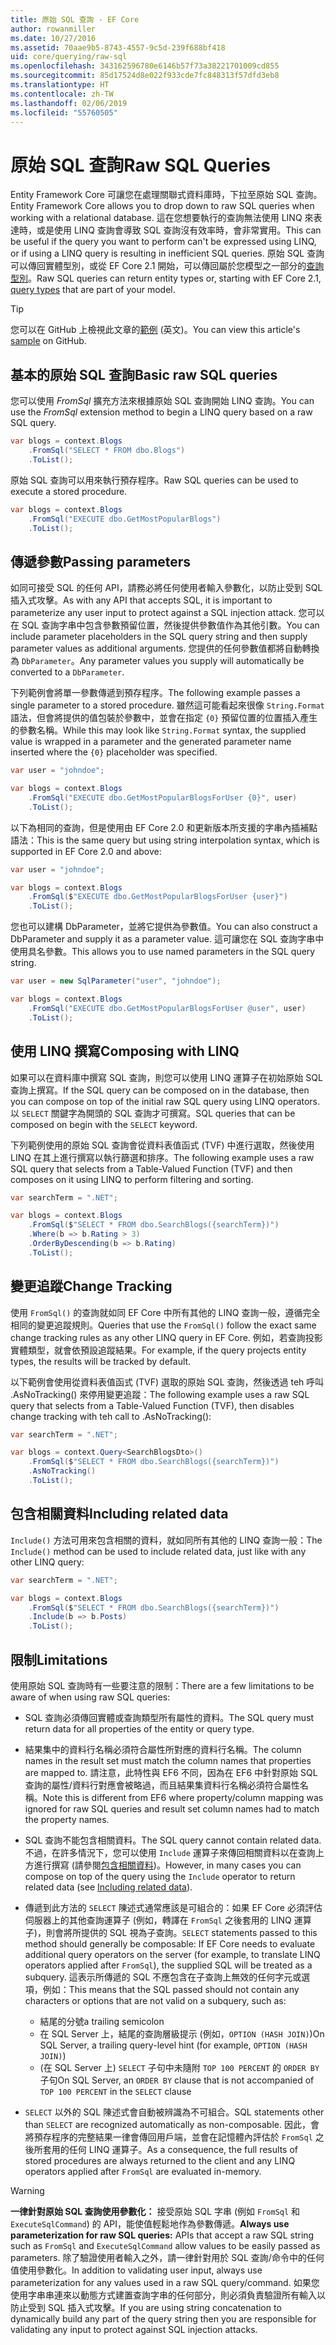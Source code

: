 ```yaml
---
title: 原始 SQL 查詢 - EF Core
author: rowanmiller
ms.date: 10/27/2016
ms.assetid: 70aae9b5-8743-4557-9c5d-239f688bf418
uid: core/querying/raw-sql
ms.openlocfilehash: 343162596780e6146b57f73a38221701009cd855
ms.sourcegitcommit: 85d17524d8e022f933cde7fc848313f57dfd3eb8
ms.translationtype: HT
ms.contentlocale: zh-TW
ms.lasthandoff: 02/06/2019
ms.locfileid: "55760505"
---
```

# <a name="raw-sql-queries"></a><span data-ttu-id="2102c-102">原始 SQL 查詢</span><span class="sxs-lookup"><span data-stu-id="2102c-102">Raw SQL Queries</span></span>

<span data-ttu-id="2102c-103">Entity Framework Core 可讓您在處理關聯式資料庫時，下拉至原始 SQL 查詢。</span><span class="sxs-lookup"><span data-stu-id="2102c-103">Entity Framework Core allows you to drop down to raw SQL queries when working with a relational database.</span></span> <span data-ttu-id="2102c-104">這在您想要執行的查詢無法使用 LINQ 來表達時，或是使用 LINQ 查詢會導致 SQL 查詢沒有效率時，會非常實用。</span><span class="sxs-lookup"><span data-stu-id="2102c-104">This can be useful if the query you want to perform can't be expressed using LINQ, or if using a LINQ query is resulting in inefficient SQL queries.</span></span> <span data-ttu-id="2102c-105">原始 SQL 查詢可以傳回實體型別，或從 EF Core 2.1 開始，可以傳回屬於您模型之一部分的[查詢型別](xref:core/modeling/query-types)。</span><span class="sxs-lookup"><span data-stu-id="2102c-105">Raw SQL queries can return entity types or, starting with EF Core 2.1, [query types](xref:core/modeling/query-types) that are part of your model.</span></span>

> [!TIP]  
> <span data-ttu-id="2102c-106">您可以在 GitHub 上檢視此文章的[範例](https://github.com/aspnet/EntityFramework.Docs/tree/master/samples/core/Querying) \(英文\)。</span><span class="sxs-lookup"><span data-stu-id="2102c-106">You can view this article's [sample](https://github.com/aspnet/EntityFramework.Docs/tree/master/samples/core/Querying) on GitHub.</span></span>

## <a name="basic-raw-sql-queries"></a><span data-ttu-id="2102c-107">基本的原始 SQL 查詢</span><span class="sxs-lookup"><span data-stu-id="2102c-107">Basic raw SQL queries</span></span>

<span data-ttu-id="2102c-108">您可以使用 *FromSql* 擴充方法來根據原始 SQL 查詢開始 LINQ 查詢。</span><span class="sxs-lookup"><span data-stu-id="2102c-108">You can use the *FromSql* extension method to begin a LINQ query based on a raw SQL query.</span></span>

<!-- [!code-csharp[Main](samples/core/Querying/Querying/RawSQL/Sample.cs)] -->
``` csharp
var blogs = context.Blogs
    .FromSql("SELECT * FROM dbo.Blogs")
    .ToList();
```

<span data-ttu-id="2102c-109">原始 SQL 查詢可以用來執行預存程序。</span><span class="sxs-lookup"><span data-stu-id="2102c-109">Raw SQL queries can be used to execute a stored procedure.</span></span>

<!-- [!code-csharp[Main](samples/core/Querying/Querying/RawSQL/Sample.cs)] -->
``` csharp
var blogs = context.Blogs
    .FromSql("EXECUTE dbo.GetMostPopularBlogs")
    .ToList();
```

## <a name="passing-parameters"></a><span data-ttu-id="2102c-110">傳遞參數</span><span class="sxs-lookup"><span data-stu-id="2102c-110">Passing parameters</span></span>

<span data-ttu-id="2102c-111">如同可接受 SQL 的任何 API，請務必將任何使用者輸入參數化，以防止受到 SQL 插入式攻擊。</span><span class="sxs-lookup"><span data-stu-id="2102c-111">As with any API that accepts SQL, it is important to parameterize any user input to protect against a SQL injection attack.</span></span> <span data-ttu-id="2102c-112">您可以在 SQL 查詢字串中包含參數預留位置，然後提供參數值作為其他引數。</span><span class="sxs-lookup"><span data-stu-id="2102c-112">You can include parameter placeholders in the SQL query string and then supply parameter values as additional arguments.</span></span> <span data-ttu-id="2102c-113">您提供的任何參數值都將自動轉換為 `DbParameter`。</span><span class="sxs-lookup"><span data-stu-id="2102c-113">Any parameter values you supply will automatically be converted to a `DbParameter`.</span></span>

<span data-ttu-id="2102c-114">下列範例會將單一參數傳遞到預存程序。</span><span class="sxs-lookup"><span data-stu-id="2102c-114">The following example passes a single parameter to a stored procedure.</span></span> <span data-ttu-id="2102c-115">雖然這可能看起來很像 `String.Format` 語法，但會將提供的值包裝於參數中，並會在指定 `{0}` 預留位置的位置插入產生的參數名稱。</span><span class="sxs-lookup"><span data-stu-id="2102c-115">While this may look like `String.Format` syntax, the supplied value is wrapped in a parameter and the generated parameter name inserted where the `{0}` placeholder was specified.</span></span>

<!-- [!code-csharp[Main](samples/core/Querying/Querying/RawSQL/Sample.cs)] -->
``` csharp
var user = "johndoe";

var blogs = context.Blogs
    .FromSql("EXECUTE dbo.GetMostPopularBlogsForUser {0}", user)
    .ToList();
```

<span data-ttu-id="2102c-116">以下為相同的查詢，但是使用由 EF Core 2.0 和更新版本所支援的字串內插補點語法：</span><span class="sxs-lookup"><span data-stu-id="2102c-116">This is the same query but using string interpolation syntax, which is supported in EF Core 2.0 and above:</span></span>

<!-- [!code-csharp[Main](samples/core/Querying/Querying/RawSQL/Sample.cs)] -->
``` csharp
var user = "johndoe";

var blogs = context.Blogs
    .FromSql($"EXECUTE dbo.GetMostPopularBlogsForUser {user}")
    .ToList();
```

<span data-ttu-id="2102c-117">您也可以建構 DbParameter，並將它提供為參數值。</span><span class="sxs-lookup"><span data-stu-id="2102c-117">You can also construct a DbParameter and supply it as a parameter value.</span></span> <span data-ttu-id="2102c-118">這可讓您在 SQL 查詢字串中使用具名參數。</span><span class="sxs-lookup"><span data-stu-id="2102c-118">This allows you to use named parameters in the SQL query string.</span></span>

<!-- [!code-csharp[Main](samples/core/Querying/Querying/RawSQL/Sample.cs)] -->
``` csharp
var user = new SqlParameter("user", "johndoe");

var blogs = context.Blogs
    .FromSql("EXECUTE dbo.GetMostPopularBlogsForUser @user", user)
    .ToList();
```

## <a name="composing-with-linq"></a><span data-ttu-id="2102c-119">使用 LINQ 撰寫</span><span class="sxs-lookup"><span data-stu-id="2102c-119">Composing with LINQ</span></span>

<span data-ttu-id="2102c-120">如果可以在資料庫中撰寫 SQL 查詢，則您可以使用 LINQ 運算子在初始原始 SQL 查詢上撰寫。</span><span class="sxs-lookup"><span data-stu-id="2102c-120">If the SQL query can be composed on in the database, then you can compose on top of the initial raw SQL query using LINQ operators.</span></span> <span data-ttu-id="2102c-121">以 `SELECT` 關鍵字為開頭的 SQL 查詢才可撰寫。</span><span class="sxs-lookup"><span data-stu-id="2102c-121">SQL queries that can be composed on begin with the `SELECT` keyword.</span></span>

<span data-ttu-id="2102c-122">下列範例使用的原始 SQL 查詢會從資料表值函式 (TVF) 中進行選取，然後使用 LINQ 在其上進行撰寫以執行篩選和排序。</span><span class="sxs-lookup"><span data-stu-id="2102c-122">The following example uses a raw SQL query that selects from a Table-Valued Function (TVF) and then composes on it using LINQ to perform filtering and sorting.</span></span>

<!-- [!code-csharp[Main](samples/core/Querying/Querying/RawSQL/Sample.cs)] -->
``` csharp
var searchTerm = ".NET";

var blogs = context.Blogs
    .FromSql($"SELECT * FROM dbo.SearchBlogs({searchTerm})")
    .Where(b => b.Rating > 3)
    .OrderByDescending(b => b.Rating)
    .ToList();
```

## <a name="change-tracking"></a><span data-ttu-id="2102c-123">變更追蹤</span><span class="sxs-lookup"><span data-stu-id="2102c-123">Change Tracking</span></span>

<span data-ttu-id="2102c-124">使用 `FromSql()` 的查詢就如同 EF Core 中所有其他的 LINQ 查詢一般，遵循完全相同的變更追蹤規則。</span><span class="sxs-lookup"><span data-stu-id="2102c-124">Queries that use the `FromSql()` follow the exact same change tracking rules as any other LINQ query in EF Core.</span></span> <span data-ttu-id="2102c-125">例如，若查詢投影實體類型，就會依預設追蹤結果。</span><span class="sxs-lookup"><span data-stu-id="2102c-125">For example, if the query projects entity types, the results will be tracked by default.</span></span>  

<span data-ttu-id="2102c-126">以下範例會使用從資料表值函式 (TVF) 選取的原始 SQL 查詢，然後透過 teh 呼叫 .AsNoTracking() 來停用變更追蹤：</span><span class="sxs-lookup"><span data-stu-id="2102c-126">The following example uses a raw SQL query that selects from a Table-Valued Function (TVF), then disables change tracking with teh call to .AsNoTracking():</span></span>

<!-- [!code-csharp[Main](samples/core/Querying/Querying/RawSQL/Sample.cs)] -->
``` csharp
var searchTerm = ".NET";

var blogs = context.Query<SearchBlogsDto>()
    .FromSql($"SELECT * FROM dbo.SearchBlogs({searchTerm})")
    .AsNoTracking()
    .ToList();
```

## <a name="including-related-data"></a><span data-ttu-id="2102c-127">包含相關資料</span><span class="sxs-lookup"><span data-stu-id="2102c-127">Including related data</span></span>

<span data-ttu-id="2102c-128">`Include()` 方法可用來包含相關的資料，就如同所有其他的 LINQ 查詢一般：</span><span class="sxs-lookup"><span data-stu-id="2102c-128">The `Include()` method can be used to include related data, just like with any other LINQ query:</span></span>

<!-- [!code-csharp[Main](samples/core/Querying/Querying/RawSQL/Sample.cs)] -->
``` csharp
var searchTerm = ".NET";

var blogs = context.Blogs
    .FromSql($"SELECT * FROM dbo.SearchBlogs({searchTerm})")
    .Include(b => b.Posts)
    .ToList();
```

## <a name="limitations"></a><span data-ttu-id="2102c-129">限制</span><span class="sxs-lookup"><span data-stu-id="2102c-129">Limitations</span></span>

<span data-ttu-id="2102c-130">使用原始 SQL 查詢時有一些要注意的限制：</span><span class="sxs-lookup"><span data-stu-id="2102c-130">There are a few limitations to be aware of when using raw SQL queries:</span></span>

* <span data-ttu-id="2102c-131">SQL 查詢必須傳回實體或查詢類型所有屬性的資料。</span><span class="sxs-lookup"><span data-stu-id="2102c-131">The SQL query must return data for all properties of the entity or query type.</span></span>

* <span data-ttu-id="2102c-132">結果集中的資料行名稱必須符合屬性所對應的資料行名稱。</span><span class="sxs-lookup"><span data-stu-id="2102c-132">The column names in the result set must match the column names that properties are mapped to.</span></span> <span data-ttu-id="2102c-133">請注意，此特性與 EF6 不同，因為在 EF6 中針對原始 SQL 查詢的屬性/資料行對應會被略過，而且結果集資料行名稱必須符合屬性名稱。</span><span class="sxs-lookup"><span data-stu-id="2102c-133">Note this is different from EF6 where property/column mapping was ignored for raw SQL queries and result set column names had to match the property names.</span></span>

* <span data-ttu-id="2102c-134">SQL 查詢不能包含相關資料。</span><span class="sxs-lookup"><span data-stu-id="2102c-134">The SQL query cannot contain related data.</span></span> <span data-ttu-id="2102c-135">不過，在許多情況下，您可以使用 `Include` 運算子來傳回相關資料以在查詢上方進行撰寫 (請參閱[包含相關資料](#including-related-data))。</span><span class="sxs-lookup"><span data-stu-id="2102c-135">However, in many cases you can compose on top of the query using the `Include` operator to return related data (see [Including related data](#including-related-data)).</span></span>

* <span data-ttu-id="2102c-136">傳遞到此方法的 `SELECT` 陳述式通常應該是可組合的：如果 EF Core 必須評估伺服器上的其他查詢運算子 (例如，轉譯在 `FromSql` 之後套用的 LINQ 運算子)，則會將所提供的 SQL 視為子查詢。</span><span class="sxs-lookup"><span data-stu-id="2102c-136">`SELECT` statements passed to this method should generally be composable: If EF Core needs to evaluate additional query operators on the server (for example, to translate LINQ operators applied after `FromSql`), the supplied SQL will be treated as a subquery.</span></span> <span data-ttu-id="2102c-137">這表示所傳遞的 SQL 不應包含在子查詢上無效的任何字元或選項，例如：</span><span class="sxs-lookup"><span data-stu-id="2102c-137">This means that the SQL passed should not contain any characters or options that are not valid on a subquery, such as:</span></span>
  * <span data-ttu-id="2102c-138">結尾的分號</span><span class="sxs-lookup"><span data-stu-id="2102c-138">a trailing semicolon</span></span>
  * <span data-ttu-id="2102c-139">在 SQL Server 上，結尾的查詢層級提示 (例如，`OPTION (HASH JOIN)`)</span><span class="sxs-lookup"><span data-stu-id="2102c-139">On SQL Server, a trailing query-level hint (for example, `OPTION (HASH JOIN)`)</span></span>
  * <span data-ttu-id="2102c-140">(在 SQL Server 上) `SELECT` 子句中未隨附 `TOP 100 PERCENT` 的 `ORDER BY` 子句</span><span class="sxs-lookup"><span data-stu-id="2102c-140">On SQL Server, an `ORDER BY` clause that is not accompanied of `TOP 100 PERCENT` in the `SELECT` clause</span></span>

* <span data-ttu-id="2102c-141">`SELECT` 以外的 SQL 陳述式會自動被辨識為不可組合。</span><span class="sxs-lookup"><span data-stu-id="2102c-141">SQL statements other than `SELECT` are recognized automatically as non-composable.</span></span> <span data-ttu-id="2102c-142">因此，會將預存程序的完整結果一律會傳回用戶端，並會在記憶體內評估於 `FromSql` 之後所套用的任何 LINQ 運算子。</span><span class="sxs-lookup"><span data-stu-id="2102c-142">As a consequence, the full results of stored procedures are always returned to the client and any LINQ operators applied after `FromSql` are evaluated in-memory.</span></span>

> [!WARNING]  
> <span data-ttu-id="2102c-143">**一律針對原始 SQL 查詢使用參數化：** 接受原始 SQL 字串 (例如 `FromSql` 和 `ExecuteSqlCommand`) 的 API，能使值輕鬆地作為參數傳遞。</span><span class="sxs-lookup"><span data-stu-id="2102c-143">**Always use parameterization for raw SQL queries:** APIs that accept a raw SQL string such as `FromSql` and `ExecuteSqlCommand` allow values to be easily passed as parameters.</span></span> <span data-ttu-id="2102c-144">除了驗證使用者輸入之外，請一律針對用於 SQL 查詢/命令中的任何值使用參數化。</span><span class="sxs-lookup"><span data-stu-id="2102c-144">In addition to validating user input, always use parameterization for any values used in a raw SQL query/command.</span></span> <span data-ttu-id="2102c-145">如果您使用字串串連來以動態方式建置查詢字串的任何部分，則必須負責驗證所有輸入以防止受到 SQL 插入式攻擊。</span><span class="sxs-lookup"><span data-stu-id="2102c-145">If you are using string concatenation to dynamically build any part of the query string then you are responsible for validating any input to protect against SQL injection attacks.</span></span>
